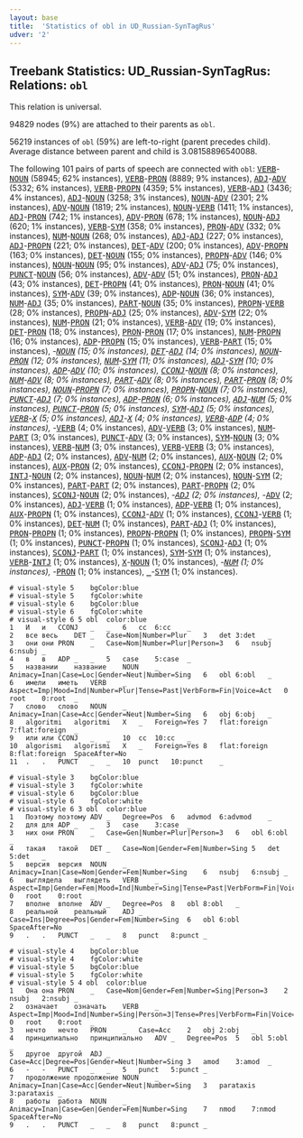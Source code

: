 ```yaml
---
layout: base
title:  'Statistics of obl in UD_Russian-SynTagRus'
udver: '2'
---
```


## Treebank Statistics: UD_Russian-SynTagRus: Relations: `obl`

This relation is universal.

94829 nodes (9%) are attached to their parents as `obl`.

56219 instances of `obl` (59%) are left-to-right (parent precedes child).
Average distance between parent and child is 3.08158896540088.

The following 101 pairs of parts of speech are connected with `obl`: <tt><a href="ru_syntagrus-pos-VERB.html">VERB</a></tt>-<tt><a href="ru_syntagrus-pos-NOUN.html">NOUN</a></tt> (58945; 62% instances), <tt><a href="ru_syntagrus-pos-VERB.html">VERB</a></tt>-<tt><a href="ru_syntagrus-pos-PRON.html">PRON</a></tt> (8889; 9% instances), <tt><a href="ru_syntagrus-pos-ADJ.html">ADJ</a></tt>-<tt><a href="ru_syntagrus-pos-ADV.html">ADV</a></tt> (5332; 6% instances), <tt><a href="ru_syntagrus-pos-VERB.html">VERB</a></tt>-<tt><a href="ru_syntagrus-pos-PROPN.html">PROPN</a></tt> (4359; 5% instances), <tt><a href="ru_syntagrus-pos-VERB.html">VERB</a></tt>-<tt><a href="ru_syntagrus-pos-ADJ.html">ADJ</a></tt> (3436; 4% instances), <tt><a href="ru_syntagrus-pos-ADJ.html">ADJ</a></tt>-<tt><a href="ru_syntagrus-pos-NOUN.html">NOUN</a></tt> (3258; 3% instances), <tt><a href="ru_syntagrus-pos-NOUN.html">NOUN</a></tt>-<tt><a href="ru_syntagrus-pos-ADV.html">ADV</a></tt> (2301; 2% instances), <tt><a href="ru_syntagrus-pos-ADV.html">ADV</a></tt>-<tt><a href="ru_syntagrus-pos-NOUN.html">NOUN</a></tt> (1819; 2% instances), <tt><a href="ru_syntagrus-pos-NOUN.html">NOUN</a></tt>-<tt><a href="ru_syntagrus-pos-VERB.html">VERB</a></tt> (1411; 1% instances), <tt><a href="ru_syntagrus-pos-ADJ.html">ADJ</a></tt>-<tt><a href="ru_syntagrus-pos-PRON.html">PRON</a></tt> (742; 1% instances), <tt><a href="ru_syntagrus-pos-ADV.html">ADV</a></tt>-<tt><a href="ru_syntagrus-pos-PRON.html">PRON</a></tt> (678; 1% instances), <tt><a href="ru_syntagrus-pos-NOUN.html">NOUN</a></tt>-<tt><a href="ru_syntagrus-pos-ADJ.html">ADJ</a></tt> (620; 1% instances), <tt><a href="ru_syntagrus-pos-VERB.html">VERB</a></tt>-<tt><a href="ru_syntagrus-pos-SYM.html">SYM</a></tt> (358; 0% instances), <tt><a href="ru_syntagrus-pos-PRON.html">PRON</a></tt>-<tt><a href="ru_syntagrus-pos-ADV.html">ADV</a></tt> (332; 0% instances), <tt><a href="ru_syntagrus-pos-NUM.html">NUM</a></tt>-<tt><a href="ru_syntagrus-pos-NOUN.html">NOUN</a></tt> (268; 0% instances), <tt><a href="ru_syntagrus-pos-ADJ.html">ADJ</a></tt>-<tt><a href="ru_syntagrus-pos-ADJ.html">ADJ</a></tt> (227; 0% instances), <tt><a href="ru_syntagrus-pos-ADJ.html">ADJ</a></tt>-<tt><a href="ru_syntagrus-pos-PROPN.html">PROPN</a></tt> (221; 0% instances), <tt><a href="ru_syntagrus-pos-DET.html">DET</a></tt>-<tt><a href="ru_syntagrus-pos-ADV.html">ADV</a></tt> (200; 0% instances), <tt><a href="ru_syntagrus-pos-ADV.html">ADV</a></tt>-<tt><a href="ru_syntagrus-pos-PROPN.html">PROPN</a></tt> (163; 0% instances), <tt><a href="ru_syntagrus-pos-DET.html">DET</a></tt>-<tt><a href="ru_syntagrus-pos-NOUN.html">NOUN</a></tt> (155; 0% instances), <tt><a href="ru_syntagrus-pos-PROPN.html">PROPN</a></tt>-<tt><a href="ru_syntagrus-pos-ADV.html">ADV</a></tt> (146; 0% instances), <tt><a href="ru_syntagrus-pos-NOUN.html">NOUN</a></tt>-<tt><a href="ru_syntagrus-pos-NOUN.html">NOUN</a></tt> (95; 0% instances), <tt><a href="ru_syntagrus-pos-ADV.html">ADV</a></tt>-<tt><a href="ru_syntagrus-pos-ADJ.html">ADJ</a></tt> (75; 0% instances), <tt><a href="ru_syntagrus-pos-PUNCT.html">PUNCT</a></tt>-<tt><a href="ru_syntagrus-pos-NOUN.html">NOUN</a></tt> (56; 0% instances), <tt><a href="ru_syntagrus-pos-ADV.html">ADV</a></tt>-<tt><a href="ru_syntagrus-pos-ADV.html">ADV</a></tt> (51; 0% instances), <tt><a href="ru_syntagrus-pos-PRON.html">PRON</a></tt>-<tt><a href="ru_syntagrus-pos-ADJ.html">ADJ</a></tt> (43; 0% instances), <tt><a href="ru_syntagrus-pos-DET.html">DET</a></tt>-<tt><a href="ru_syntagrus-pos-PROPN.html">PROPN</a></tt> (41; 0% instances), <tt><a href="ru_syntagrus-pos-PRON.html">PRON</a></tt>-<tt><a href="ru_syntagrus-pos-NOUN.html">NOUN</a></tt> (41; 0% instances), <tt><a href="ru_syntagrus-pos-SYM.html">SYM</a></tt>-<tt><a href="ru_syntagrus-pos-ADV.html">ADV</a></tt> (39; 0% instances), <tt><a href="ru_syntagrus-pos-ADP.html">ADP</a></tt>-<tt><a href="ru_syntagrus-pos-NOUN.html">NOUN</a></tt> (36; 0% instances), <tt><a href="ru_syntagrus-pos-NUM.html">NUM</a></tt>-<tt><a href="ru_syntagrus-pos-ADJ.html">ADJ</a></tt> (35; 0% instances), <tt><a href="ru_syntagrus-pos-PART.html">PART</a></tt>-<tt><a href="ru_syntagrus-pos-NOUN.html">NOUN</a></tt> (35; 0% instances), <tt><a href="ru_syntagrus-pos-PROPN.html">PROPN</a></tt>-<tt><a href="ru_syntagrus-pos-VERB.html">VERB</a></tt> (28; 0% instances), <tt><a href="ru_syntagrus-pos-PROPN.html">PROPN</a></tt>-<tt><a href="ru_syntagrus-pos-ADJ.html">ADJ</a></tt> (25; 0% instances), <tt><a href="ru_syntagrus-pos-ADV.html">ADV</a></tt>-<tt><a href="ru_syntagrus-pos-SYM.html">SYM</a></tt> (22; 0% instances), <tt><a href="ru_syntagrus-pos-NUM.html">NUM</a></tt>-<tt><a href="ru_syntagrus-pos-PRON.html">PRON</a></tt> (21; 0% instances), <tt><a href="ru_syntagrus-pos-VERB.html">VERB</a></tt>-<tt><a href="ru_syntagrus-pos-ADV.html">ADV</a></tt> (19; 0% instances), <tt><a href="ru_syntagrus-pos-DET.html">DET</a></tt>-<tt><a href="ru_syntagrus-pos-PRON.html">PRON</a></tt> (18; 0% instances), <tt><a href="ru_syntagrus-pos-PRON.html">PRON</a></tt>-<tt><a href="ru_syntagrus-pos-PRON.html">PRON</a></tt> (17; 0% instances), <tt><a href="ru_syntagrus-pos-NUM.html">NUM</a></tt>-<tt><a href="ru_syntagrus-pos-PROPN.html">PROPN</a></tt> (16; 0% instances), <tt><a href="ru_syntagrus-pos-ADP.html">ADP</a></tt>-<tt><a href="ru_syntagrus-pos-PROPN.html">PROPN</a></tt> (15; 0% instances), <tt><a href="ru_syntagrus-pos-VERB.html">VERB</a></tt>-<tt><a href="ru_syntagrus-pos-PART.html">PART</a></tt> (15; 0% instances), <tt><a href="ru_syntagrus-dep-_.html">_</a></tt>-<tt><a href="ru_syntagrus-pos-NOUN.html">NOUN</a></tt> (15; 0% instances), <tt><a href="ru_syntagrus-pos-DET.html">DET</a></tt>-<tt><a href="ru_syntagrus-pos-ADJ.html">ADJ</a></tt> (14; 0% instances), <tt><a href="ru_syntagrus-pos-NOUN.html">NOUN</a></tt>-<tt><a href="ru_syntagrus-pos-PRON.html">PRON</a></tt> (12; 0% instances), <tt><a href="ru_syntagrus-pos-NUM.html">NUM</a></tt>-<tt><a href="ru_syntagrus-pos-SYM.html">SYM</a></tt> (11; 0% instances), <tt><a href="ru_syntagrus-pos-ADJ.html">ADJ</a></tt>-<tt><a href="ru_syntagrus-pos-SYM.html">SYM</a></tt> (10; 0% instances), <tt><a href="ru_syntagrus-pos-ADP.html">ADP</a></tt>-<tt><a href="ru_syntagrus-pos-ADV.html">ADV</a></tt> (10; 0% instances), <tt><a href="ru_syntagrus-pos-CCONJ.html">CCONJ</a></tt>-<tt><a href="ru_syntagrus-pos-NOUN.html">NOUN</a></tt> (8; 0% instances), <tt><a href="ru_syntagrus-pos-NUM.html">NUM</a></tt>-<tt><a href="ru_syntagrus-pos-ADV.html">ADV</a></tt> (8; 0% instances), <tt><a href="ru_syntagrus-pos-PART.html">PART</a></tt>-<tt><a href="ru_syntagrus-pos-ADV.html">ADV</a></tt> (8; 0% instances), <tt><a href="ru_syntagrus-pos-PART.html">PART</a></tt>-<tt><a href="ru_syntagrus-pos-PRON.html">PRON</a></tt> (8; 0% instances), <tt><a href="ru_syntagrus-pos-NOUN.html">NOUN</a></tt>-<tt><a href="ru_syntagrus-pos-PROPN.html">PROPN</a></tt> (7; 0% instances), <tt><a href="ru_syntagrus-pos-PROPN.html">PROPN</a></tt>-<tt><a href="ru_syntagrus-pos-NOUN.html">NOUN</a></tt> (7; 0% instances), <tt><a href="ru_syntagrus-pos-PUNCT.html">PUNCT</a></tt>-<tt><a href="ru_syntagrus-pos-ADJ.html">ADJ</a></tt> (7; 0% instances), <tt><a href="ru_syntagrus-pos-ADP.html">ADP</a></tt>-<tt><a href="ru_syntagrus-pos-PRON.html">PRON</a></tt> (6; 0% instances), <tt><a href="ru_syntagrus-pos-ADJ.html">ADJ</a></tt>-<tt><a href="ru_syntagrus-pos-NUM.html">NUM</a></tt> (5; 0% instances), <tt><a href="ru_syntagrus-pos-PUNCT.html">PUNCT</a></tt>-<tt><a href="ru_syntagrus-pos-PRON.html">PRON</a></tt> (5; 0% instances), <tt><a href="ru_syntagrus-pos-SYM.html">SYM</a></tt>-<tt><a href="ru_syntagrus-pos-ADJ.html">ADJ</a></tt> (5; 0% instances), <tt><a href="ru_syntagrus-pos-VERB.html">VERB</a></tt>-<tt><a href="ru_syntagrus-pos-X.html">X</a></tt> (5; 0% instances), <tt><a href="ru_syntagrus-pos-ADJ.html">ADJ</a></tt>-<tt><a href="ru_syntagrus-pos-X.html">X</a></tt> (4; 0% instances), <tt><a href="ru_syntagrus-pos-VERB.html">VERB</a></tt>-<tt><a href="ru_syntagrus-pos-ADP.html">ADP</a></tt> (4; 0% instances), <tt><a href="ru_syntagrus-dep-_.html">_</a></tt>-<tt><a href="ru_syntagrus-pos-VERB.html">VERB</a></tt> (4; 0% instances), <tt><a href="ru_syntagrus-pos-ADV.html">ADV</a></tt>-<tt><a href="ru_syntagrus-pos-VERB.html">VERB</a></tt> (3; 0% instances), <tt><a href="ru_syntagrus-pos-NUM.html">NUM</a></tt>-<tt><a href="ru_syntagrus-pos-PART.html">PART</a></tt> (3; 0% instances), <tt><a href="ru_syntagrus-pos-PUNCT.html">PUNCT</a></tt>-<tt><a href="ru_syntagrus-pos-ADV.html">ADV</a></tt> (3; 0% instances), <tt><a href="ru_syntagrus-pos-SYM.html">SYM</a></tt>-<tt><a href="ru_syntagrus-pos-NOUN.html">NOUN</a></tt> (3; 0% instances), <tt><a href="ru_syntagrus-pos-VERB.html">VERB</a></tt>-<tt><a href="ru_syntagrus-pos-NUM.html">NUM</a></tt> (3; 0% instances), <tt><a href="ru_syntagrus-pos-VERB.html">VERB</a></tt>-<tt><a href="ru_syntagrus-pos-VERB.html">VERB</a></tt> (3; 0% instances), <tt><a href="ru_syntagrus-pos-ADP.html">ADP</a></tt>-<tt><a href="ru_syntagrus-pos-ADJ.html">ADJ</a></tt> (2; 0% instances), <tt><a href="ru_syntagrus-pos-ADV.html">ADV</a></tt>-<tt><a href="ru_syntagrus-pos-NUM.html">NUM</a></tt> (2; 0% instances), <tt><a href="ru_syntagrus-pos-AUX.html">AUX</a></tt>-<tt><a href="ru_syntagrus-pos-NOUN.html">NOUN</a></tt> (2; 0% instances), <tt><a href="ru_syntagrus-pos-AUX.html">AUX</a></tt>-<tt><a href="ru_syntagrus-pos-PRON.html">PRON</a></tt> (2; 0% instances), <tt><a href="ru_syntagrus-pos-CCONJ.html">CCONJ</a></tt>-<tt><a href="ru_syntagrus-pos-PROPN.html">PROPN</a></tt> (2; 0% instances), <tt><a href="ru_syntagrus-pos-INTJ.html">INTJ</a></tt>-<tt><a href="ru_syntagrus-pos-NOUN.html">NOUN</a></tt> (2; 0% instances), <tt><a href="ru_syntagrus-pos-NOUN.html">NOUN</a></tt>-<tt><a href="ru_syntagrus-pos-NUM.html">NUM</a></tt> (2; 0% instances), <tt><a href="ru_syntagrus-pos-NOUN.html">NOUN</a></tt>-<tt><a href="ru_syntagrus-pos-SYM.html">SYM</a></tt> (2; 0% instances), <tt><a href="ru_syntagrus-pos-PART.html">PART</a></tt>-<tt><a href="ru_syntagrus-pos-PART.html">PART</a></tt> (2; 0% instances), <tt><a href="ru_syntagrus-pos-PART.html">PART</a></tt>-<tt><a href="ru_syntagrus-pos-PROPN.html">PROPN</a></tt> (2; 0% instances), <tt><a href="ru_syntagrus-pos-SCONJ.html">SCONJ</a></tt>-<tt><a href="ru_syntagrus-pos-NOUN.html">NOUN</a></tt> (2; 0% instances), <tt><a href="ru_syntagrus-dep-_.html">_</a></tt>-<tt><a href="ru_syntagrus-pos-ADJ.html">ADJ</a></tt> (2; 0% instances), <tt><a href="ru_syntagrus-dep-_.html">_</a></tt>-<tt><a href="ru_syntagrus-pos-ADV.html">ADV</a></tt> (2; 0% instances), <tt><a href="ru_syntagrus-pos-ADJ.html">ADJ</a></tt>-<tt><a href="ru_syntagrus-pos-VERB.html">VERB</a></tt> (1; 0% instances), <tt><a href="ru_syntagrus-pos-ADP.html">ADP</a></tt>-<tt><a href="ru_syntagrus-pos-VERB.html">VERB</a></tt> (1; 0% instances), <tt><a href="ru_syntagrus-pos-AUX.html">AUX</a></tt>-<tt><a href="ru_syntagrus-pos-PROPN.html">PROPN</a></tt> (1; 0% instances), <tt><a href="ru_syntagrus-pos-CCONJ.html">CCONJ</a></tt>-<tt><a href="ru_syntagrus-pos-ADV.html">ADV</a></tt> (1; 0% instances), <tt><a href="ru_syntagrus-pos-CCONJ.html">CCONJ</a></tt>-<tt><a href="ru_syntagrus-pos-VERB.html">VERB</a></tt> (1; 0% instances), <tt><a href="ru_syntagrus-pos-DET.html">DET</a></tt>-<tt><a href="ru_syntagrus-pos-NUM.html">NUM</a></tt> (1; 0% instances), <tt><a href="ru_syntagrus-pos-PART.html">PART</a></tt>-<tt><a href="ru_syntagrus-pos-ADJ.html">ADJ</a></tt> (1; 0% instances), <tt><a href="ru_syntagrus-pos-PRON.html">PRON</a></tt>-<tt><a href="ru_syntagrus-pos-PROPN.html">PROPN</a></tt> (1; 0% instances), <tt><a href="ru_syntagrus-pos-PROPN.html">PROPN</a></tt>-<tt><a href="ru_syntagrus-pos-PROPN.html">PROPN</a></tt> (1; 0% instances), <tt><a href="ru_syntagrus-pos-PROPN.html">PROPN</a></tt>-<tt><a href="ru_syntagrus-pos-SYM.html">SYM</a></tt> (1; 0% instances), <tt><a href="ru_syntagrus-pos-PUNCT.html">PUNCT</a></tt>-<tt><a href="ru_syntagrus-pos-PROPN.html">PROPN</a></tt> (1; 0% instances), <tt><a href="ru_syntagrus-pos-SCONJ.html">SCONJ</a></tt>-<tt><a href="ru_syntagrus-pos-ADJ.html">ADJ</a></tt> (1; 0% instances), <tt><a href="ru_syntagrus-pos-SCONJ.html">SCONJ</a></tt>-<tt><a href="ru_syntagrus-pos-PART.html">PART</a></tt> (1; 0% instances), <tt><a href="ru_syntagrus-pos-SYM.html">SYM</a></tt>-<tt><a href="ru_syntagrus-pos-SYM.html">SYM</a></tt> (1; 0% instances), <tt><a href="ru_syntagrus-pos-VERB.html">VERB</a></tt>-<tt><a href="ru_syntagrus-pos-INTJ.html">INTJ</a></tt> (1; 0% instances), <tt><a href="ru_syntagrus-pos-X.html">X</a></tt>-<tt><a href="ru_syntagrus-pos-NOUN.html">NOUN</a></tt> (1; 0% instances), <tt><a href="ru_syntagrus-dep-_.html">_</a></tt>-<tt><a href="ru_syntagrus-pos-NUM.html">NUM</a></tt> (1; 0% instances), <tt><a href="ru_syntagrus-dep-_.html">_</a></tt>-<tt><a href="ru_syntagrus-pos-PRON.html">PRON</a></tt> (1; 0% instances), <tt><a href="ru_syntagrus-dep-_.html">_</a></tt>-<tt><a href="ru_syntagrus-pos-SYM.html">SYM</a></tt> (1; 0% instances).


~~~ conllu
# visual-style 5	bgColor:blue
# visual-style 5	fgColor:white
# visual-style 6	bgColor:blue
# visual-style 6	fgColor:white
# visual-style 6 5 obl	color:blue
1	И	и	CCONJ	_	_	6	cc	6:cc	_
2	все	весь	DET	_	Case=Nom|Number=Plur	3	det	3:det	_
3	они	они	PRON	_	Case=Nom|Number=Plur|Person=3	6	nsubj	6:nsubj	_
4	в	в	ADP	_	_	5	case	5:case	_
5	названии	название	NOUN	_	Animacy=Inan|Case=Loc|Gender=Neut|Number=Sing	6	obl	6:obl	_
6	имели	иметь	VERB	_	Aspect=Imp|Mood=Ind|Number=Plur|Tense=Past|VerbForm=Fin|Voice=Act	0	root	0:root	_
7	слово	слово	NOUN	_	Animacy=Inan|Case=Acc|Gender=Neut|Number=Sing	6	obj	6:obj	_
8	algoritmi	algoritmi	X	_	Foreign=Yes	7	flat:foreign	7:flat:foreign	_
9	или	или	CCONJ	_	_	10	cc	10:cc	_
10	algorismi	algorismi	X	_	Foreign=Yes	8	flat:foreign	8:flat:foreign	SpaceAfter=No
11	.	.	PUNCT	_	_	10	punct	10:punct	_

~~~


~~~ conllu
# visual-style 3	bgColor:blue
# visual-style 3	fgColor:white
# visual-style 6	bgColor:blue
# visual-style 6	fgColor:white
# visual-style 6 3 obl	color:blue
1	Поэтому	поэтому	ADV	_	Degree=Pos	6	advmod	6:advmod	_
2	для	для	ADP	_	_	3	case	3:case	_
3	них	они	PRON	_	Case=Gen|Number=Plur|Person=3	6	obl	6:obl	_
4	такая	такой	DET	_	Case=Nom|Gender=Fem|Number=Sing	5	det	5:det	_
5	версия	версия	NOUN	_	Animacy=Inan|Case=Nom|Gender=Fem|Number=Sing	6	nsubj	6:nsubj	_
6	выглядела	выглядеть	VERB	_	Aspect=Imp|Gender=Fem|Mood=Ind|Number=Sing|Tense=Past|VerbForm=Fin|Voice=Act	0	root	0:root	_
7	вполне	вполне	ADV	_	Degree=Pos	8	obl	8:obl	_
8	реальной	реальный	ADJ	_	Case=Ins|Degree=Pos|Gender=Fem|Number=Sing	6	obl	6:obl	SpaceAfter=No
9	.	.	PUNCT	_	_	8	punct	8:punct	_

~~~


~~~ conllu
# visual-style 4	bgColor:blue
# visual-style 4	fgColor:white
# visual-style 5	bgColor:blue
# visual-style 5	fgColor:white
# visual-style 5 4 obl	color:blue
1	Она	она	PRON	_	Case=Nom|Gender=Fem|Number=Sing|Person=3	2	nsubj	2:nsubj	_
2	означает	означать	VERB	_	Aspect=Imp|Mood=Ind|Number=Sing|Person=3|Tense=Pres|VerbForm=Fin|Voice=Act	0	root	0:root	_
3	нечто	нечто	PRON	_	Case=Acc	2	obj	2:obj	_
4	принципиально	принципиально	ADV	_	Degree=Pos	5	obl	5:obl	_
5	другое	другой	ADJ	_	Case=Acc|Degree=Pos|Gender=Neut|Number=Sing	3	amod	3:amod	_
6	-	-	PUNCT	_	_	5	punct	5:punct	_
7	продолжение	продолжение	NOUN	_	Animacy=Inan|Case=Acc|Gender=Neut|Number=Sing	3	parataxis	3:parataxis	_
8	работы	работа	NOUN	_	Animacy=Inan|Case=Gen|Gender=Fem|Number=Sing	7	nmod	7:nmod	SpaceAfter=No
9	.	.	PUNCT	_	_	8	punct	8:punct	_

~~~


